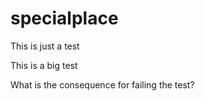 # specialplace
This is just a test

This is a big test

What is the consequence for failing the test?
